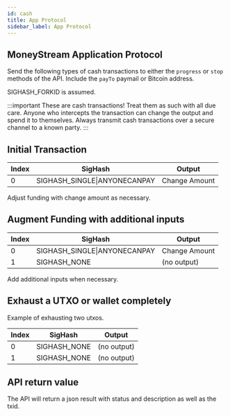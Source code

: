 ```yaml
---
id: cash
title: App Protocol
sidebar_label: App Protocol
---
```


## MoneyStream Application Protocol
Send the following types of cash transactions to either the `progress` or `stop` methods of the API. Include the `payTo` paymail or Bitcoin address.

SIGHASH_FORKID is assumed.

:::important
These are cash transactions! Treat them as such with all due care. Anyone who intercepts the transaction can change the output and spend it to themselves. Always transmit cash transactions over a secure channel to a known party.
:::

## Initial Transaction
|Index|SigHash                     |Output       |
|-----|----------------------------|-------------|
|0    |SIGHASH_SINGLE\|ANYONECANPAY|Change Amount|

Adjust funding with change amount as necessary.

## Augment Funding with additional inputs
|Index|SigHash                     |Output       |
|-----|----------------------------|-------------|
|0    |SIGHASH_SINGLE\|ANYONECANPAY|Change Amount|
|1    |SIGHASH_NONE|(no output)|

Add additional inputs when necessary.

## Exhaust a UTXO or wallet completely
Example of exhausting two utxos.  

|Index|SigHash                     |Output       |
|-----|----------------------------|-------------|
|0    |SIGHASH_NONE|(no output)|
|1    |SIGHASH_NONE|(no output)|

## API return value
The API will return a json result with status and description as well as the txid.